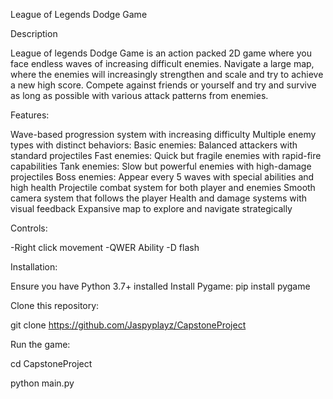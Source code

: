 League of Legends Dodge Game

Description

League of legends Dodge Game is an action packed 2D game where you face endless waves of increasing difficult
enemies. Navigate a large map, where the enemies will increasingly strengthen and scale and try to achieve a 
new high score. Compete against friends or yourself and try and survive as long as possible with various attack
patterns from enemies.

Features:

Wave-based progression system with increasing difficulty
Multiple enemy types with distinct behaviors:
Basic enemies: Balanced attackers with standard projectiles
Fast enemies: Quick but fragile enemies with rapid-fire capabilities
Tank enemies: Slow but powerful enemies with high-damage projectiles
Boss enemies: Appear every 5 waves with special abilities and high health
Projectile combat system for both player and enemies
Smooth camera system that follows the player
Health and damage systems with visual feedback
Expansive map to explore and navigate strategically

Controls:

-Right click movement
-QWER Ability
-D flash

Installation:

Ensure you have Python 3.7+ installed
Install Pygame:
pip install pygame

Clone this repository:

git clone https://github.com/Jaspyplayz/CapstoneProject

Run the game:

cd CapstoneProject

python main.py
